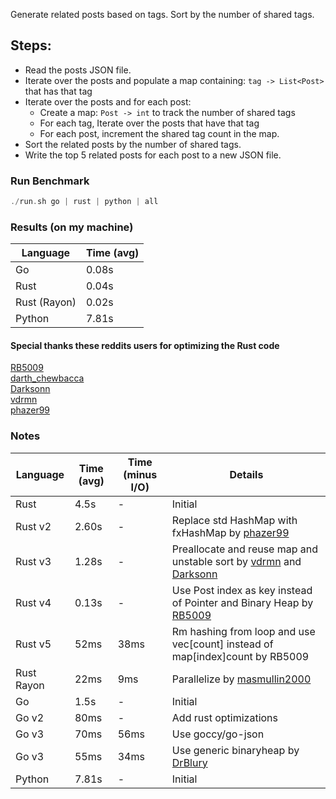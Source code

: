 Generate related posts based on tags. Sort by the number of shared tags.

## Steps:

-   Read the posts JSON file.
-   Iterate over the posts and populate a map containing: `tag -> List<Post>` that has that tag
-   Iterate over the posts and for each post:
    -   Create a map: `Post -> int` to track the number of shared tags
    -   For each tag, Iterate over the posts that have that tag
    -   For each post, increment the shared tag count in the map.
-   Sort the related posts by the number of shared tags.
-   Write the top 5 related posts for each post to a new JSON file.

### Run Benchmark

```rust
./run.sh go | rust | python | all
```

### Results (on my machine)

| Language     | Time (avg) |
| ------------ | ---------- |
| Go           | 0.08s      |
| Rust         | 0.04s      |
| Rust (Rayon) | 0.02s      |
| Python       | 7.81s      |

#### Special thanks these reddits users for optimizing the Rust code

[RB5009](https://www.reddit.com/r/rust/comments/16plgok/comment/k1s5ea0/?utm_source=share&utm_medium=web2x&context=3) <br>
[darth_chewbacca](https://www.reddit.com/r/rust/comments/16plgok/comment/k1s1214/?utm_source=share&utm_medium=web2x&context=3)<br>
[Darksonn](https://www.reddit.com/r/rust/comments/16plgok/comment/k1rzwdx/?utm_source=share&utm_medium=web2x&context=3)<br>
[vdrmn](https://www.reddit.com/r/rust/comments/16plgok/comment/k1rzo7g/?utm_source=share&utm_medium=web2x&context=3)<br>
[phazer99](https://www.reddit.com/r/rust/comments/16plgok/comment/k1rtr4x/?utm_source=share&utm_medium=web2x&context=3)<br>

### Notes

| Language   | Time (avg) | Time (minus I/O) | Details                                                                                                                                                                                                                                                                                         |
| ---------- | ---------- | ---------------- | ----------------------------------------------------------------------------------------------------------------------------------------------------------------------------------------------------------------------------------------------------------------------------------------------- |
| Rust       | 4.5s       | -                | Initial                                                                                                                                                                                                                                                                                         |
| Rust v2    | 2.60s      | -                | Replace std HashMap with fxHashMap by [phazer99](https://www.reddit.com/r/rust/comments/16plgok/comment/k1rtr4x/?utm_source=share&utm_medium=web2x&context=3)                                                                                                                                   |
| Rust v3    | 1.28s      | -                | Preallocate and reuse map and unstable sort by [vdrmn](https://www.reddit.com/r/rust/comments/16plgok/comment/k1rzo7g/?utm_source=share&utm_medium=web2x&context=3) and [Darksonn](https://www.reddit.com/r/rust/comments/16plgok/comment/k1rzwdx/?utm_source=share&utm_medium=web2x&context=3) |
| Rust v4    | 0.13s      | -                | Use Post index as key instead of Pointer and Binary Heap by [RB5009](https://www.reddit.com/r/rust/comments/16plgok/comment/k1s5ea0/?utm_source=share&utm_medium=web2x&context=3)                                                                                                               |
| Rust v5    | 52ms       | 38ms             | Rm hashing from loop and use vec[count] instead of map[index]count by RB5009                                                                                                                                                                                                                    |
| Rust Rayon | 22ms       | 9ms              | Parallelize by [masmullin2000](https://github.com/jinyus/related_post_gen/pull/4)                                                                                                                                                                                                               |
| Go         | 1.5s       | -                | Initial                                                                                                                                                                                                                                                                                         |
| Go v2      | 80ms       | -                | Add rust optimizations                                                                                                                                                                                                                                                                          |
| Go v3      | 70ms       | 56ms             | Use goccy/go-json                                                                                                                                                                                                                                                                               |
| Go v3      | 55ms       | 34ms             | Use generic binaryheap by [DrBlury](https://github.com/jinyus/related_post_gen/pull/7)                                                                                                                                                                                                          |
| Python     | 7.81s      | -                | Initial                                                                                                                                                                                                                                                                                         |
